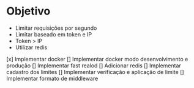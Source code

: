 # Objetivo
 - Limitar requisições por segundo
 - Limitar baseado em token e IP
  - Token > IP
 - Utilizar redis

 [x] Implementar docker
  [] Implementar docker modo desenvolvimento e produção
 [] Implementar fast realod
 [] Adicionar redis
 [] Implementar cadastro dos limites
 [] Implementar verificação e aplicação de limite
 [] Implementar formato de middleware